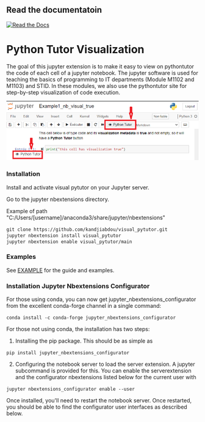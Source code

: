 ## Read the documentatoin
[![Read the Docs](https://img.shields.io/readthedocs/pip)](https://github.com/kandjiabdou/visual_pytutor/wiki)
# Python Tutor Visualization
The goal of this jupyter extension is to make it easy to view on pythontutor the code of each cell of a jupyter notebook.
The jupyter software is used for teaching the basics of programming to IT departments (Module M1102 and M1103) and STID. In these modules, we also use the pythontutor site for step-by-step visualization of code execution.

![Image description](icon-description.png)

### Installation
Install and activate visual pytutor on your Jupyter server.

Go to the jupyter nbextensions directory.

Example of path "C:/Users/\[username]/anaconda3/share/jupyter/nbextensions"
```
git clone https://github.com/kandjiabdou/visual_pytutor.git
jupyter nbextension install visual_pytutor
jupyter nbextension enable visual_pytutor/main
```

### Examples
See [EXAMPLE](https://github.com/kandjiabdou/visual_pytutor/tree/master/Exemple) for the guide and examples.

### Installation Jupyter Nbextensions Configurator
For those using conda, you can now get jupyter_nbextensions_configurator from the excellent conda-forge channel in a single command:

```
conda install -c conda-forge jupyter_nbextensions_configurator
```

For those not using conda, the installation has two steps:

1. Installing the pip package. This should be as simple as
```
pip install jupyter_nbextensions_configurator
```
2. Configuring the notebook server to load the server extension. A jupyter subcommand is provided for this. You can enable the serverextension and the configurator nbextensions listed below for the current user with
```
jupyter nbextensions_configurator enable --user
```
Once installed, you'll need to restart the notebook server. Once restarted, you should be able to find the configurator user interfaces as described below.
